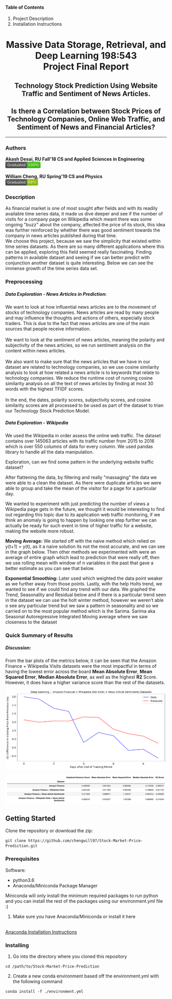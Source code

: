 #### Table of Contents
1. Project Description
2. Installation Instructions

# <h60><center> Massive Data Storage, Retrieval, and Deep Learning 198:543 <br> Project Final Report

## <center> Technology Stock Prediction Using Website Traffic and Sentiment of News Articles.

## <center> Is there a Correlation between Stock Prices of Technology Companies, Online Web Traffic, and Sentiment of News and Financial Articles?

<hr>

### Authors

**Akash Desai, RU Fall'18 CS and Applied Sciences in Engineering**
<br>
![Akash Graduated][akash_graduated]

[akash_graduated]: ./img/graduated-100-brightgreen.png "Akash graduated Fall 2019"

**William Cheng, RU Spring'19 CS and Physics**
<br>
![William Graduated][william_graduated]

[william_graduated]: ./img/graduated-88-green.png "Akash graduated Fall 2019"

### Description

As financial market is one of most sought after fields and with its readily available time series data, it made us dive deeper and see if the number of visits for a company page on Wikipedia which meant there was some ongoing "buzz" about the company, affected the price of its stock, this idea was further reinforced by whether there was good sentiment towards the company in news articles published during that time.
<br>
We choose this project, because we saw the simplicity that existed within time series datasets. As there are so many different applications where this can be applied, exploring this field seemed really fascinating. Finding patterns in available dataset and seeing if we can better predict with conjunction another dataset is quite interesting.  Below we can see the immense growth of the time series data set.

### Preprocessing

##### Data Exploration - News Articles in Prediction:
We want to look at how influential news articles are to the movement of stocks of technology companies. News articles are read by many people and may influence the thoughts and actions of others, especially stock traders. This is due to the fact that news articles are one of the main sources that people receive information.
<br>
<br>
We want to look at the sentiment of news articles, meaning the polarity and subjectivity of the news articles, so we run sentiment analysis on the content within news articles.
<br>
<br>We also want to make sure that the news articles that we have in our dataset are related to technology companies, so we use cosine similarity analysis to look at how related a news article is to keywords that relate to technology companies. We reduce the runtime cost of running cosine similarity analysis on all the text of news articles by finding at most 30 words with the highest TFIDF scores.
<br>
<br>
In the end, the dates, polarity scores, subjectivity scores, and cosine similarity scores are all processed to be used as part of the dataset to trian our Technology Stock Prediction Model.

##### Data Exploration - Wikipedia

We used the Wikipedia in order assess the online web traffic. The dataset contains over 145063 articles with its traffic number from 2015 to 2016 which is over 550 columns of data for every column. We used pandas library to handle all the data manipulation.


Exploration, can we find some pattern in the underlying website traffic dataset?


After flattening the data, by filtering and really "massaging" the data we were able to a clean the dataset. As there were duplicate articles we were able to group and take the mean of the visitor for a page for a particular day.

We wanted to experiment with just predicting the number of views a Wikipedia page gets in the future, we thought it would be interesting to find out regarding this topic due to its application web traffic monitoring, if we think an anomaly is going to happen by looking one step further we can actually be ready for such event in time of higher traffic for a website, making the website more robust.

**Moving Average:**
We started off with the naive method which relied on y(t+1) = y(t), as it a naive solution its not the most accurate, and we can see in the graph below. Then other methods we experimented with were an average of entire graph which lead to prediction that were really off, then we use rolling mean with window of n variables in the past that gave a better estimate as you can see that below.

**Exponential Smoothing:**
Later used which weighted the data point weaker as we further away from those points. Lastly, with the help Holts trend, we wanted to see if we could find any trend with our data. We graphed the Trend, Seasonality and Residual below and if there is a particular trend seen in the dataset we can use the holt winter method, however we weren’t able o see any particular trend but we saw a pattern in seasonality and so we carried on to the most popular method which is the Sarima. Sarima aka Seasonal Autoregressive Integrated Moving average where we saw closeness to the dataset

### Quick Summary of Results

##### Discussion:
From the bar plots of the metrics below, it can be seen that the Amazon Finance + Wikipedia Visits datasets were the most impactful in terms of having the lowest error across the board **Mean Absolute Error**, **Mean Squared Error**, **Median Absolute Error**, as well as the highest **R2** Score. However, it does have a higher variance score than the rest of the datasets.

![alt text][dl_results]

[dl_results]: ./img/dl_results.png "Deep Learning Results"

![alt text][dl_metrics]

[dl_metrics]: ./img/dl_metrics.png "Deep Learning Metrics"

## Getting Started

Clone the repository or download the zip:
```
git clone https://github.com/chengwill97/Stock-Market-Price-Prediction.git
```

### Prerequisites

Software:
- python3.6
- Anaconda/Miniconda Package Manager

Miniconda will only install the minimum required packages to run python and you can install the rest of the packages using our environment.yml file :)

1. Make sure you have Anaconda/Miniconda or install it here
<br>
<a href="https://docs.anaconda.com/anaconda/install/">Anaconda Installation Instructions</a>

### Installing

1. Go into the directory where you cloned this repository
```
cd /path/to/Stock-Market-Price-Prediction
```
2. Create a new conda environment based off the environment.yml with the following command
```
conda install -f ./environment.yml
```